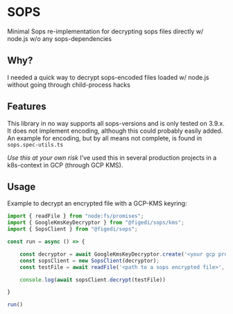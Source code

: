 # SOPS

Minimal Sops re-implementation for decrypting sops files directly w/ node.js w/o any sops-dependencies

## Why?
I needed a quick way to decrypt sops-encoded files loaded w/ node.js without going through child-process hacks

## Features

This library in no way supports all sops-versions and is only tested on 3.9.x. It does not implement encoding, although this could probably easily added. An example for encoding, but by all means not complete, is found in `sops.spec-utils.ts`

*Use this at your own risk*
I've used this in several production projects in a k8s-context in GCP (through GCP KMS).

## Usage

Example to decrypt an encrypted file with a GCP-KMS keyring:
```typescript
import { readFile } from "node:fs/promises";
import { GoogleKmsKeyDecryptor } from "@figedi/sops/kms";
import { SopsClient } from "@figedi/sops";

const run = async () => {

    const decryptor = await GoogleKmsKeyDecryptor.create('<your gcp project id>', '<path to a service-account.json>');
    const sopsClient = new SopsClient(decryptor);
    const testFile = await readFile('<path to a sops encrypted file>', { encoding: 'utf-8'})

    console.log(await sopsClient.decrypt(testFile))

}

run()

```

